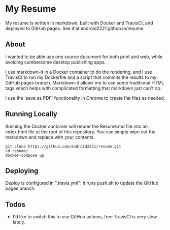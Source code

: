 # My Resume
My resume is written in markdown, built with Docker and TravisCI, and deployed to GitHub pages. See it at android2221.github.io/resume

## About
I wanted to be able use one source document for both print and web, while avoiding cumbersome desktop publishing apps.

I use markdown-it in a Docker container to do the rendering, and I use TravisCI to run my Dockerfile and a script that commits the results to my GitHub pages branch. Markdown-it allows me to use some traditional HTML tags which helps with complicated formatting that markdown just can't do. 

I use the 'save as PDF' functionality in Chrome to create flat files as needed.

## Running Locally
Running the Docker container will render the Resume.md file into an index.html file at the root of this repository. You can simply wipe out the markdown and replace with your contents.
```
git clone https://github.com/android2221/resume.git
cd resume/
docker-compose up
```

## Deploying
Deploy is configured in ".travis.yml": it runs push.sh to update the GitHub pages branch.

## Todos
- I'd like to switch this to use GitHub actions, free TravisCI is very slow lately.

